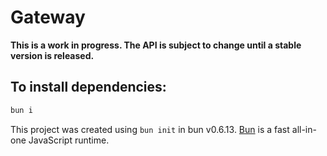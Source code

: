 # Gateway

**This is a work in progress. The API is subject to change until a stable version is released.**

## To install dependencies:

```bash
bun i
```

This project was created using `bun init` in bun v0.6.13. [Bun](https://bun.sh) is a fast all-in-one JavaScript runtime.
